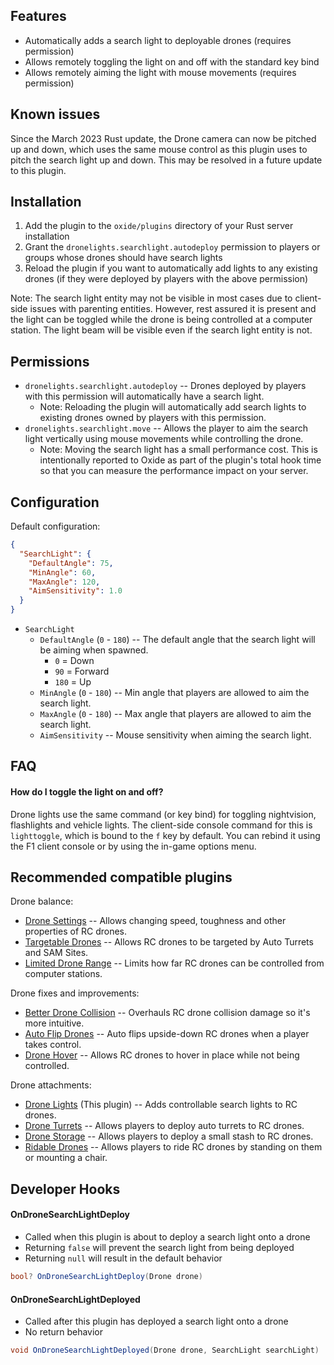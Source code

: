 ## Features

- Automatically adds a search light to deployable drones (requires permission)
- Allows remotely toggling the light on and off with the standard key bind
- Allows remotely aiming the light with mouse movements (requires permission)

## Known issues

Since the March 2023 Rust update, the Drone camera can now be pitched up and down, which uses the same mouse control as this plugin uses to pitch the search light up and down. This may be resolved in a future update to this plugin.

## Installation

1. Add the plugin to the `oxide/plugins` directory of your Rust server installation
2. Grant the `dronelights.searchlight.autodeploy` permission to players or groups whose drones should have search lights
3. Reload the plugin if you want to automatically add lights to any existing drones (if they were deployed by players with the above permission)

Note: The search light entity may not be visible in most cases due to client-side issues with parenting entities. However, rest assured it is present and the light can be toggled while the drone is being controlled at a computer station. The light beam will be visible even if the search light entity is not.

## Permissions

- `dronelights.searchlight.autodeploy` -- Drones deployed by players with this permission will automatically have a search light.
  - Note: Reloading the plugin will automatically add search lights to existing drones owned by players with this permission.
- `dronelights.searchlight.move` -- Allows the player to aim the search light vertically using mouse movements while controlling the drone.
  - Note: Moving the search light has a small performance cost. This is intentionally reported to Oxide as part of the plugin's total hook time so that you can measure the performance impact on your server.

## Configuration

Default configuration:

```json
{
  "SearchLight": {
    "DefaultAngle": 75,
    "MinAngle": 60,
    "MaxAngle": 120,
    "AimSensitivity": 1.0
  }
}
```

- `SearchLight`
  - `DefaultAngle` (`0` - `180`) -- The default angle that the search light will be aiming when spawned.
    - `0` = Down
    - `90` = Forward
    - `180` = Up
  - `MinAngle` (`0` - `180`) -- Min angle that players are allowed to aim the search light.
  - `MaxAngle` (`0` - `180`) -- Max angle that players are allowed to aim the search light.
  - `AimSensitivity` -- Mouse sensitivity when aiming the search light.

## FAQ

#### How do I toggle the light on and off?

Drone lights use the same command (or key bind) for toggling nightvision, flashlights and vehicle lights. The client-side console command for this is `lighttoggle`, which is bound to the `f` key by default. You can rebind it using the F1 client console or by using the in-game options menu.

## Recommended compatible plugins

Drone balance:
- [Drone Settings](https://umod.org/plugins/drone-settings) -- Allows changing speed, toughness and other properties of RC drones.
- [Targetable Drones](https://umod.org/plugins/targetable-drones) -- Allows RC drones to be targeted by Auto Turrets and SAM Sites.
- [Limited Drone Range](https://umod.org/plugins/limited-drone-range) -- Limits how far RC drones can be controlled from computer stations.

Drone fixes and improvements:
- [Better Drone Collision](https://umod.org/plugins/better-drone-collision) -- Overhauls RC drone collision damage so it's more intuitive.
- [Auto Flip Drones](https://umod.org/plugins/auto-flip-drones) -- Auto flips upside-down RC drones when a player takes control.
- [Drone Hover](https://umod.org/plugins/drone-hover) -- Allows RC drones to hover in place while not being controlled.

Drone attachments:
- [Drone Lights](https://umod.org/plugins/drone-lights) (This plugin) -- Adds controllable search lights to RC drones.
- [Drone Turrets](https://umod.org/plugins/drone-turrets) -- Allows players to deploy auto turrets to RC drones.
- [Drone Storage](https://umod.org/plugins/drone-storage) -- Allows players to deploy a small stash to RC drones.
- [Ridable Drones](https://umod.org/plugins/ridable-drones) -- Allows players to ride RC drones by standing on them or mounting a chair.

## Developer Hooks

#### OnDroneSearchLightDeploy

- Called when this plugin is about to deploy a search light onto a drone
- Returning `false` will prevent the search light from being deployed
- Returning `null` will result in the default behavior

```csharp
bool? OnDroneSearchLightDeploy(Drone drone)
```

#### OnDroneSearchLightDeployed

- Called after this plugin has deployed a search light onto a drone
- No return behavior

```csharp
void OnDroneSearchLightDeployed(Drone drone, SearchLight searchLight)
```
